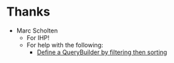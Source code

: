 
# Thanks

- Marc Scholten
  - For IHP!
  - For help with the following: 
    - [Define a QueryBuilder by filtering then sorting](https://stackoverflow.com/q/69011689/268581)